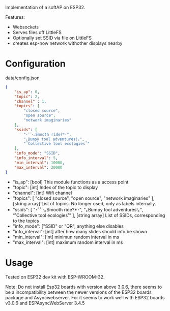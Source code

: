 Implementation of a softAP on ESP32. 

Features:
- Websockets
- Serves files off LittleFS
- Optionally set SSID via file on LittleFS
- creates esp-now network withother displays nearby 

Configuration
=============
data/config.json
```.json
{
    "is_ap": 0,
    "topic": 2,
    "channel" : 1,
    "topics": [
        "closed source",
        "open source",
        "network imaginaries"
    ],
    "ssids": [
        "･ﾟﾟ･｡Smooth ride?*･",
        "｡Bumpy tool adventures!｡",
        "˚Collective tool ecologies˚"
    ],
    "info_mode": "SSID",
    "info_interval": 5,
    "min_interval": 10000,
    "max_interval": 20000
}
```
- "is_ap": [bool] This module functions as a access point
- "topic": [int] Index of the topic to display
- "channel": [int] Wifi channel
- "topics": [
        "closed source",
        "open source",
        "network imaginaries"
    ], [string array] List of topics. No longer used, only as labels internally.
- "ssids": [
        "･ﾟﾟ･｡Smooth ride?*･",
        "｡Bumpy tool adventures!｡",
        "˚Collective tool ecologies˚"
    ], [string array] List of SSIDs, corresponding to the topics
- "info_mode": ["SSID" or "QR", anything else disables
- "info_interval": [int] after how many slides should info be shown
- "min_interval": [int] minimun random interval in ms
- "max_interval": [int] maximum random interval in ms


Usage
=====
Tested on ESP32 dev kit with ESP-WROOM-32. 


Note: Do not install Esp32 boards with version above 3.0.6, 
there seems to be a incompatibility between the newer versions 
of the ESP32 boards package and Asyncwebserver.
For it seems to work well with ESP32 boards v3.0.6 and ESPAsyncWebServer 3.4.5

